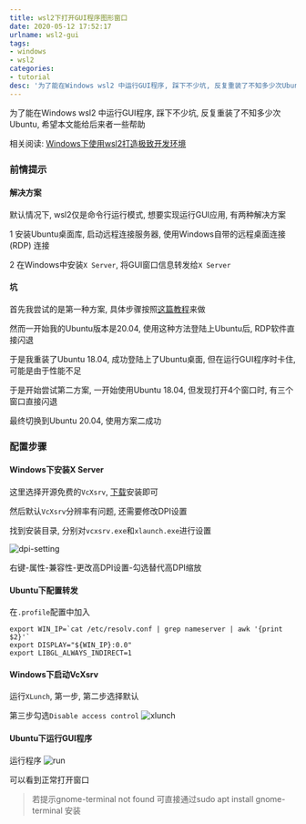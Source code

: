 ```yaml
---
title: wsl2下打开GUI程序图形窗口
date: 2020-05-12 17:52:17
urlname: wsl2-gui
tags:
- windows
- wsl2
categories:
- tutorial
desc: '为了能在Windows wsl2 中运行GUI程序, 踩下不少坑, 反复重装了不知多少次Ubuntu, 希望本文能给后来者一些帮助'
---
```


为了能在Windows wsl2 中运行GUI程序, 踩下不少坑, 反复重装了不知多少次Ubuntu, 希望本文能给后来者一些帮助

<!--more-->

相关阅读: [Windows下使用wsl2打造极致开发环境](https://blog.xhyh.best/tutorial/windows-wsl2-env/)

### 前情提示

#### 解决方案

默认情况下, wsl2仅是命令行运行模式, 想要实现运行GUI应用, 有两种解决方案

1 安装Ubuntu桌面库, 启动远程连接服务器, 使用Windows自带的远程桌面连接(RDP) 连接

2 在Windows中安装`X Server`, 将GUI窗口信息转发给`X Server`

#### 坑

首先我尝试的是第一种方案, 具体步骤按照[这篇教程](https://dev.to/darksmile92/linux-on-windows-wsl-with-desktop-environment-via-rdp-522g)来做

然而一开始我的Ubuntu版本是20.04, 使用这种方法登陆上Ubuntu后, RDP软件直接闪退

于是我重装了Ubuntu 18.04, 成功登陆上了Ubuntu桌面, 但在运行GUI程序时卡住, 可能是由于性能不足

于是开始尝试第二方案, 一开始使用Ubuntu 18.04, 但发现打开4个窗口时, 有三个窗口直接闪退

最终切换到Ubuntu 20.04, 使用方案二成功

### 配置步骤

#### Windows下安装X Server

这里选择开源免费的`VcXsrv`, [下载](https://sourceforge.net/projects/vcxsrv/)安装即可

然后默认`VcXsrv`分辨率有问题, 还需要修改DPI设置

找到安装目录, 分别对`vcxsrv.exe`和`xlaunch.exe`进行设置

![dpi-setting](https://pic.rmb.bdstatic.com/25cdd33c6618a26e5d3beb595d5b552c.png)

右键-属性-兼容性-更改高DPI设置-勾选替代高DPI缩放

#### Ubuntu下配置转发

在`.profile`配置中加入

```
export WIN_IP=`cat /etc/resolv.conf | grep nameserver | awk '{print $2}'`
export DISPLAY="${WIN_IP}:0.0"
export LIBGL_ALWAYS_INDIRECT=1
```

#### Windows下启动VcXsrv

运行`XLunch`, 第一步, 第二步选择默认

第三步勾选`Disable access control`
![xlunch](https://pic.rmb.bdstatic.com/d9dff7c568de947945fce26502d9273a.png)

#### Ubuntu下运行GUI程序

运行程序
![run](https://pic.rmb.bdstatic.com/c7d06755de0801d83beb39bbabcf9cc4.png)

可以看到正常打开窗口

> 若提示gnome-terminal not found 可直接通过sudo apt install gnome-terminal 安装
